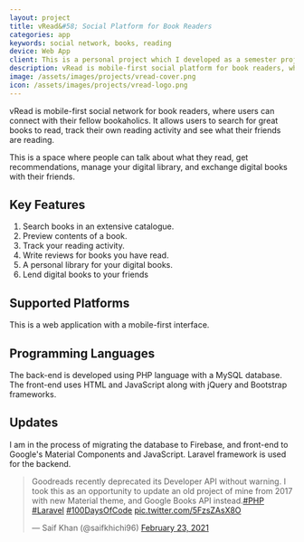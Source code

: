 ```yaml
---
layout: project
title: vRead&#58; Social Platform for Book Readers
categories: app
keywords: social network, books, reading
device: Web App
client: This is a personal project which I developed as a semester project for the courses of Web Engineering and Human-Computer Interaction during my <a href="/resume/bese/">undergraduate studies</a> at NUST.
description: vRead is mobile-first social platform for book readers, where users can connect with their fellow bookaholics.
image: /assets/images/projects/vread-cover.png
icon: /assets/images/projects/vread-logo.png
---
```


vRead is mobile-first social network for book readers, where users can connect with their fellow bookaholics. It allows users to search for great books to read, track their own reading activity and see what their friends are reading.

This is a space where people can talk about what they read, get recommendations, manage your digital library, and exchange digital books with their friends.

## Key Features
1. Search books in an extensive catalogue.
2. Preview contents of a book.
3. Track your reading activity.
4. Write reviews for books you have read.
5. A personal library for your digital books.
6. Lend digital books to your friends

## Supported Platforms
This is a web application with a mobile-first interface.

## Programming Languages
The back-end is developed using PHP language with a MySQL database. The front-end uses HTML and JavaScript along with jQuery and Bootstrap frameworks.

## Updates
I am in the process of migrating the database to Firebase, and front-end to Google's Material Components and JavaScript. Laravel framework is used for the backend.
<blockquote class="twitter-tweet"><p lang="en" dir="ltr">Goodreads recently deprecated its Developer API without warning. I took this as an opportunity to update an old project of mine from 2017 with new Material theme, and Google Books API instead.<a href="https://twitter.com/hashtag/PHP?src=hash&amp;ref_src=twsrc%5Etfw">#PHP</a> <a href="https://twitter.com/hashtag/Laravel?src=hash&amp;ref_src=twsrc%5Etfw">#Laravel</a> <a href="https://twitter.com/hashtag/100DaysOfCode?src=hash&amp;ref_src=twsrc%5Etfw">#100DaysOfCode</a> <a href="https://t.co/5FzsZAsX8O">pic.twitter.com/5FzsZAsX8O</a></p>&mdash; Saif Khan (@saifkhichi96) <a href="https://twitter.com/saifkhichi96/status/1364014802687959043?ref_src=twsrc%5Etfw">February 23, 2021</a></blockquote> <script async src="https://platform.twitter.com/widgets.js" charset="utf-8"></script>
<br>

